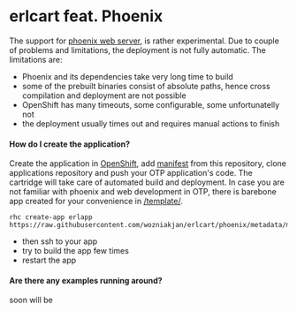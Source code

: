 erlcart feat. Phoenix
=====================

The support for [phoenix web server](https://github.com/phoenixframework/phoenix), is rather experimental. Due to couple of problems and limitations, the deployment is not fully automatic. The limitations are:

- Phoenix and its dependencies take very long time to build
- some of the prebuilt binaries consist of absolute paths, hence cross compilation and deployment are not possible
- OpenShift has many timeouts, some configurable, some unfortunatelly not
- the deployment usually times out and requires manual actions to finish

#### How do I create the application?

Create the application in [OpenShift](www.openshift.com), add [manifest](https://raw.githubusercontent.com/wozniakjan/erlcart/phoenix/metadata/manifest.yml) from this repository, clone applications repository and push your OTP application's code. The cartridge will take care of automated build and deployment. In case you are not familiar with phoenix and web development in OTP, there is barebone app created for your convenience in
[/template/](https://github.com/wozniakjan/erlcart/tree/phoenix/template).

    rhc create-app erlapp https://raw.githubusercontent.com/wozniakjan/erlcart/phoenix/metadata/manifest.yml

- then ssh to your app
- try to build the app few times
- restart the app

#### Are there any examples running around?

soon will be
